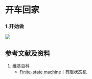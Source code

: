 # 开车回家

### 1.开始做

![](/images/强化学习/基本概念和经典实验/开车回家/1a1.png)

## 参考文献及资料

1. 维基百科
	- [Finite-state machine](https://en.wikipedia.org/wiki/Finite-state_machine)｜[有限状态机](https://zh.wikipedia.org/wiki/有限状态机) 

